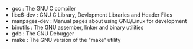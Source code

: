 - gcc : The GNU C compiler
- libc6-dev : GNU C Library, Devlopment Libraries and Header Files
- manpages-dev : Manual pages about using GNU/Linux for development
- binutils : The GNU assember, linker and binary utilities
- gdb : The GNU Debugger
- make : The GNU version of the "make“ utility
